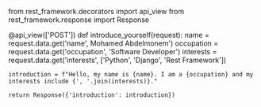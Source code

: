 from rest_framework.decorators import api_view
from rest_framework.response import Response

@api_view(['POST'])
def introduce_yourself(request):
    name = request.data.get('name', Mohamed Abdelmonem')
    occupation = request.data.get('occupation', 'Software Developer')
    interests = request.data.get('interests', ['Python', 'Django', 'Rest Framework'])

    introduction = f"Hello, my name is {name}. I am a {occupation} and my interests include {', '.join(interests)}."

    return Response({'introduction': introduction})
 
